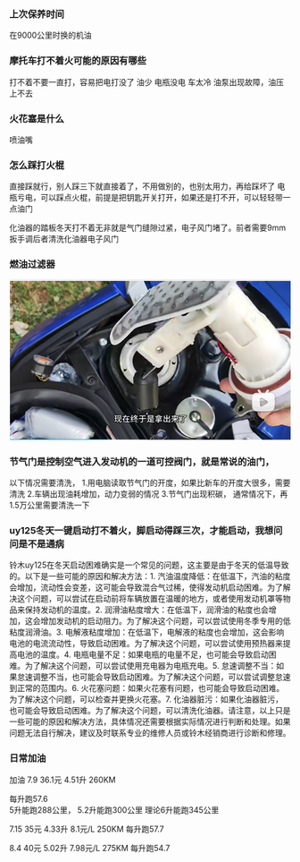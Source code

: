 
### 上次保养时间
在9000公里时换的机油

### 摩托车打不着火可能的原因有哪些
打不着不要一直打，容易把电打没了
油少
电瓶没电
车太冷
油泵出现故障，油压上不去


### 火花塞是什么

喷油嘴

### 怎么踩打火棍
直接踩就行，别人踩三下就直接着了，不用做别的，也别太用力，再给踩坏了
电瓶亏电，可以踩点火棍，前提是把钥匙开关打开，如果还是打不开，可以轻轻带一点油门

化油器的踏板冬天打不着无非就是气门缝隙过紧，电子风门堵了。前者需要9mm扳手调后者清洗化油器电子风门


### 燃油过滤器
![alt text](assets/image.png)

### 节气门是控制空气进入发动机的一道可控阀门，就是常说的油门，
以下情况需要清洗，
1.用电脑读取节气门的开度，如果比新车的开度大很多，需要清洗
2.车辆出现油耗增加，动力变弱的情况
3.节气门出现积碳，
通常情况下，再1.5万公里需要清洗一下

### uy125冬天一键启动打不着火，脚启动得踩三次，才能启动，我想问问是不是通病
铃木uy125在冬天启动困难确实是一个常见的问题，这主要是由于冬天的低温导致的。以下是一些可能的原因和解决方法：1. 汽油温度降低：在低温下，汽油的粘度会增加，流动性会变差，这可能会导致混合气过稀，使得发动机启动困难。为了解决这个问题，可以尝试在启动前将车辆放置在温暖的地方，或者使用发动机罩等物品来保持发动机的温度。2. 润滑油粘度增大：在低温下，润滑油的粘度也会增加，这会增加发动机的启动阻力。为了解决这个问题，可以尝试使用冬季专用的低粘度润滑油。3. 电解液粘度增加：在低温下，电解液的粘度也会增加，这会影响电池的电流流动性，导致启动困难。为了解决这个问题，可以尝试使用预热器来提高电池的温度。4. 电瓶电量不足：如果电瓶的电量不足，也可能会导致启动困难。为了解决这个问题，可以尝试使用充电器为电瓶充电。5. 怠速调整不当：如果怠速调整不当，也可能会导致启动困难。为了解决这个问题，可以尝试调整怠速到正常的范围内。6. 火花塞问题：如果火花塞有问题，也可能会导致启动困难。为了解决这个问题，可以检查并更换火花塞。7. 化油器脏污：如果化油器脏污，也可能会导致启动困难。为了解决这个问题，可以清洗化油器。请注意，以上只是一些可能的原因和解决方法，具体情况还需要根据实际情况进行判断和处理。如果问题无法自行解决，建议及时联系专业的维修人员或铃木经销商进行诊断和修理。

### 日常加油
加油
7.9
36.1元 4.51升 260KM    

每升跑57.6  
5升能跑288公里，
5.2升能跑300公里
理论6升能跑345公里

7.15
35元 4.33升 8.1元/L  250KM
每升跑57.7


8.4
40元 5.02升 7.98元/L  275KM
每升跑54.7
